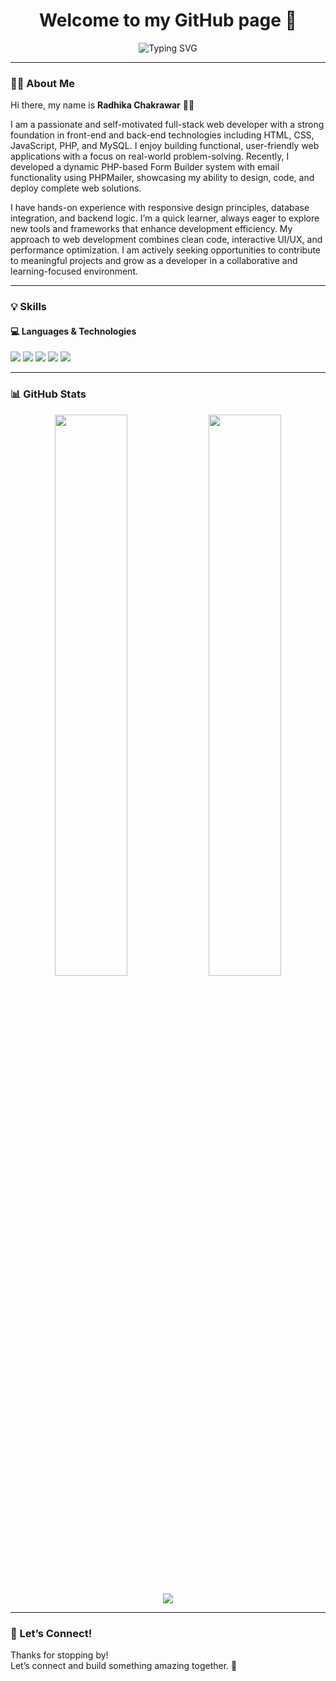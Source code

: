 <!-- Welcome -->
<h1 align="center">Welcome to my GitHub page 👋</h1>

<!-- Stylish Name Heading -->
<p align="center">
  <img src="https://readme-typing-svg.herokuapp.com?font=Fira+Code&size=30&pause=1000&color=F70000&center=true&vCenter=true&width=500&lines=Radhika+Chakrawar" alt="Typing SVG" />
</p>


---

### 🧑‍💼 About Me

Hi there, my name is **Radhika Chakrawar** 👩‍💻

   I am a passionate and self-motivated full-stack web developer with a strong foundation in front-end and back-end technologies including HTML, CSS, JavaScript, PHP, and MySQL. I enjoy building functional, user-friendly web applications with a focus on real-world problem-solving. Recently, I developed a dynamic PHP-based Form Builder system with email functionality using PHPMailer, showcasing my ability to design, code, and deploy complete web solutions.

I have hands-on experience with responsive design principles, database integration, and backend logic. I’m a quick learner, always eager to explore new tools and frameworks that enhance development efficiency. My approach to web development combines clean code, interactive UI/UX, and performance optimization. I am actively seeking opportunities to contribute to meaningful projects and grow as a developer in a collaborative and learning-focused environment. 

---

### 💡 Skills

#### 💻 Languages & Technologies

<p align="left">
  <img src="https://img.shields.io/badge/HTML-E34F26?style=for-the-badge&logo=html5&logoColor=white" />
  <img src="https://img.shields.io/badge/CSS-1572B6?style=for-the-badge&logo=css3&logoColor=white" />
  <img src="https://img.shields.io/badge/JavaScript-F7DF1E?style=for-the-badge&logo=javascript&logoColor=black" />
  <img src="https://img.shields.io/badge/PHP-777BB4?style=for-the-badge&logo=php&logoColor=white" />
  <img src="https://img.shields.io/badge/MySQL-005C84?style=for-the-badge&logo=mysql&logoColor=white" />
</p>

---

### 📊 GitHub Stats

<!-- GitHub Stats + Top Langs -->
<p align="center">
  <img src="https://github-readme-stats.vercel.app/api?username=radhikachakrawar&show_icons=true&theme=default" width="48%" />
  <img src="https://github-readme-stats.vercel.app/api/top-langs/?username=radhikachakrawar&layout=compact&theme=default" width="48%" />
</p>

<!-- GitHub Streak -->
<p align="center">
  <img src="https://github-readme-streak-stats.herokuapp.com/?user=radhikachakrawar&theme=default" /> 
</p>

---

### 🚀 Let’s Connect!

Thanks for stopping by!  
Let’s connect and build something amazing together. 🚀

